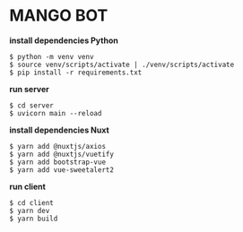 # MANGO BOT

**install dependencies Python**

    $ python -m venv venv
    $ source venv/scripts/activate | ./venv/scripts/activate
    $ pip install -r requirements.txt

**run server**

    $ cd server
    $ uvicorn main --reload

**install dependencies Nuxt**

    $ yarn add @nuxtjs/axios
    $ yarn add @nuxtjs/vuetify
    $ yarn add bootstrap-vue
    $ yarn add vue-sweetalert2

**run client**
    
    $ cd client
    $ yarn dev
    $ yarn build






